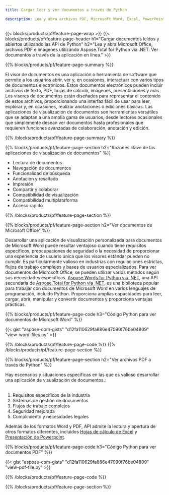 ```yaml
---
title: Cargar leer y ver documentos a través de Python 

description: Lea y abra archivos PDF, Microsoft Word, Excel, PowerPoint e imágenes a través de su aplicación Python.
---
```


{{< blocks/products/pf/feature-page-wrap >}}
{{< blocks/products/pf/feature-page-header h1="Cargar documentos leídos y abiertos utilizando las API de Python" h2="Lea y abra Microsoft Office, archivos PDF e imágenes utilizando Aspose.Total for Python via .NET. Ver documentos a través de la aplicación en línea." >}}

{{% blocks/products/pf/feature-page-summary %}}

El visor de documentos es una aplicación o herramienta de software que permite a los usuarios abrir, ver y, en ocasiones, interactuar con varios tipos de documentos electrónicos. Estos documentos electrónicos pueden incluir archivos de texto, PDF, hojas de cálculo, imágenes, presentaciones y más. Los visores de documentos están diseñados para representar el contenido de estos archivos, proporcionando una interfaz fácil de usar para leer, explorar y, en ocasiones, realizar anotaciones o ediciones básicas. Las aplicaciones de visualización de documentos son herramientas versátiles que se adaptan a una amplia gama de usuarios, desde lectores ocasionales que simplemente desean ver documentos hasta profesionales que requieren funciones avanzadas de colaboración, anotación y edición.

{{% /blocks/products/pf/feature-page-summary  %}}

{{% blocks/products/pf/feature-page-section  h2="Razones clave de las aplicaciones de visualización de documentos" %}}

- Lectura de documentos
- Navegación de documentos
- Funcionalidad de búsqueda
- Anotación y resaltado
- Impresión
- Compartir y colaborar
- Compatibilidad de visualización
- Compatibilidad multiplataforma
- Acceso rapido

{{% /blocks/products/pf/feature-page-section %}}

{{% blocks/products/pf/feature-page-section  h2="Ver documentos de Microsoft Office" %}}

Desarrollar una aplicación de visualización personalizada para documentos de Microsoft Word puede resultar ventajoso cuando tiene requisitos específicos, preocupaciones de seguridad o la necesidad de proporcionar una experiencia de usuario única que los visores estándar pueden no cumplir. Es particularmente valioso en industrias con regulaciones estrictas, flujos de trabajo complejos y bases de usuarios especializados. Para ver documentos de Microsoft Office, se pueden utilizar varios métodos según sus necesidades específicas. [Aspose.Words for Python via .NET](https://products.aspose.com/words/python-net/), una API secundaria de [Aspose.Total for Python via .NET](https://products.aspose.com/total/python-net/), es una biblioteca popular para trabajar con documentos de Microsoft Word en varios lenguajes de programación, incluido Python. Proporciona amplias capacidades para leer, cargar, abrir, manipular y convertir documentos y proporciona ventajas prácticas.  <br />

{{% blocks/products/pf/feature-page-code h3="Código Python para ver documentos de Microsoft Word" %}}

{{< gist "aspose-com-gists" "d12fa110629fa886e47090f76be04809" "view-word-files.py" >}}

{{% /blocks/products/pf/feature-page-code  %}}
{{% /blocks/products/pf/feature-page-section %}}

{{% blocks/products/pf/feature-page-section  h2="Ver archivos PDF a través de Python" %}}

Hay escenarios y situaciones específicas en las que es valioso desarrollar una aplicación de visualización de documentos.:<br /><br />

1. Requisitos específicos de la industria
1. Sistemas de gestión de documentos
1. Flujos de trabajo complejos
1. Seguridad mejorada
1. Cumplimiento y necesidades legales

Además de los formatos Word y PDF, API admite la lectura y apertura de otros formatos diferentes, incluidos [Hojas de cálculo de Excel](https://products.aspose.com/total/es/python-java/viewer/xlsx/) y [Presentación de Powerpoint](https://products.aspose.com/total/es/python-net/viewer/pptx/).


{{% blocks/products/pf/feature-page-code h3="Código Python para ver documentos PDF" %}}

{{< gist "aspose-com-gists" "d12fa110629fa886e47090f76be04809" "view-pdf-file.py" >}}

{{% /blocks/products/pf/feature-page-code  %}}

{{% /blocks/products/pf/feature-page-section %}}